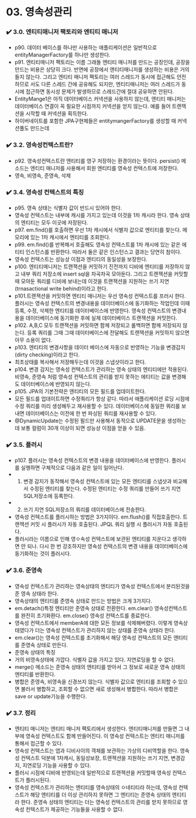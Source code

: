 # 03. 영속성관리

### ✔️ 3.0. 엔티티매니저 팩토리와 엔티티 매니저
- p90. 데이터 베이스를 하나만 사용하는 애플리케이션은 일반적으로 entityManagerFactory를 하나만 생성한다.
- p91. 엔티티매니저 팩토리는 이름 그래돌 엔티티 매니저를 만드는 공장인데, 공장을 만드는 비용은 상당히 크다. 반면에 공장에서 엔티티매니저를 생성하는 비용은 거의 들지 않는다. 그리고 엔티티 매니저 팩토리는 여러 스레드가 동시에 접근해도 안전하므로 서도 다른 스레드 간에 공유해도 되지만, 엔티티매니저는 여러 스레드가 동시에 접근하면 동시성 문제가 발생하므로 스레드간에 절대 공유하면 안된다.
- EntityMange1은 아직 데이터베이스 커넥션을 사용하지 않는데, 엔티티 매니저는 데이터베이스 연결이 꼭 필요한 시점까지 커넥션을 얻지 않는다. 예를 들어 트랜잭션을 시작할 때 커넥션을 획득한다.
- 하이버네이트를 포함한 JPA구현체들은 entitymangerFactory를 생성할 때 커넥션풀도 만드는데

### ✔️ 3.2. 영속성컨텍스트란?
- p92. 영속성컨텍스트란 엔티티를 영구 저장하는 환경이라는 뜻이다. persist() 메소드는 엔티티 매니저를 사용해서 회원 엔티티를 영속성 컨텍스트에 저장한다.
- 영속, 비영속, 준영속, 삭제

### ✔️ 3.4. 영속성 컨텍스트의 특징
- p95. 영속 상태는 식별자 값이 반드시 있어야 한다.
- 영속성 컨텍스트는 내부에 캐시를 가지고 있는데 이것을 1차 캐시라 한다. 영속 상태의 엔티티는 모두 이곳에 저장된다.
- p97. em.find()를 호출하면 우선 1차 캐시에서 식별자 값으로 엔티티를 찾는다. 메모리에 있는 1차 캐시에서 엔티티를 조회한다.
- p99. em.find()를 반복해서 호출해도 영속성 컨텍스트를 1차 캐시에 있는 같은 에티티 인스턴스를 반환한다. 따라서 둘은 같은 인스턴스고 결과는 당연히 참이다.
- 영속성 컨텍스트는 성능상 이점과 엔티티의 동일성을 보장한다. 
- p100. 엔티티매니저는 트랜잭션을 커밋하기 진전까지 디비에 엔티티를 저장하지 않고 내부 쿼리 저장소에 insert sql을 차곡차곡 모아둔다. 그리고 트랜잭션을 커밋할때 모아둔 쿼리를 디비에 보내는데 이것을 트랜잭션을 지원하는 쓰기 지연(trnasactional write behind)이라고 한다.
- p101.트랜잭션을 커밋하면 엔티티 매니저는 우선 영속성 컨텍스트를 프러시 한다. 플러시는 영속성 컨텍스트의 변경내용을 데이터베이스에 동기화하는 작업인데 이때 등록, 수정, 삭제한 엔티티를 데이터베이스에 반영한다. 영속성 컨텍스트의 변경내용을 데이터베이스에 동기화한 후에 실제 데이터베이스 트랜잭션을 커밋한다. 
- p102. A,B,C 모두 트랜잭션을 커밋하면 함께 저장되고 롤백하면 함께 저장되지 않는다. 등록 쿼리를 그때 그때 데이터베이스에 전달해도 트랜잭션을 커밋하지 않으면 아무 소용이 없다. 
- p103. 엔티티의 변경사항을 데이터 베이스에 자동으로 반영하는 기능을 변경감지(dirty checking)이라고 한다.
- 최초상태를 복사해서 저장해두는데 이것을 스냅샷이라고 한다.
- p104. 변경 감지는 영속성 컨텍스트가 관리하는 영속 상태의 엔티티에만 적용된다. 비영속, 준영속 처럼 영속성 컨텍스트의 관리를 받지 못하는 에티티는 값을 변경해도 데이터베이스에 반영되지 않는다. 
- p105. JPA의 기본전략은 엔티티의 모든 필드를 업데이트한다.
- 모든 필드를 업데이트하면 수정쿼리가 항상 같다. 따라서 애플리케이션 로딩 시점에 수정 쿼리를 미리 생성해두고 재사용할 수 있다. 데이터베이스에 동일한 쿼리를 보내면 데이터베이스는 이전에 한 번 파싱된 쿼리를 재사용할 수 있다.
- @DynamicUpdate는 수정된 필드만 사용해서 동적으로 UPDATE문을 생성하는데 보통 컬럼이 30개 이상이 되면 성능상 이점을 얻을 수 있음.

### ✔️ 3.5. 플러시
- p107. 플러시는 영속성 컨텍스트의 변경 내용을 데이터베이스에 반영한다. 플러시를 실행하면 구체적으로 다음과 같은 일이 일어난다.
- 1. 변경 감지가 동작해서 영속성 컨텍스트에 있는 모든 엔티티를 스냅샷과 비교해서 수정된 엔티티를 찾는다. 수정된 엔티티는 수정 쿼리를 만들어 쓰기 지연 SQL저장소에 등록한다.
- 2. 쓰기 지연 SQL저장소의 쿼리를 데이터베이스에 전송한다.
- 영속성 컨텍스트를 플러시하는 방법은 3가지이다. em.flush()를 직접호출한다. 트랜잭션 커밋 시 플러시가 자동 호출된다. JPQL 쿼리 실행 시 플러시가 자동 호출된다.
- 플러시라는 이름으로 인해 영ㅇ속성 컨텍스트에 보관된 엔티티를 지운다고 생각하면 안 되나. 다시 한 번 강조하지만 영속성 컨텍스트의 변경 내용을 데이터베이스에 동기화하는 것이 플러시다.

### ✔️ 3.6. 준영속
- 영속성 컨텍스트가 관리하는 영속상태의 엔티티가 영속성 컨텍스트에서 분리된것을 준 영속 상태라 한다.
- 영속상태의 엔티티를 준영속 상태로 만드는 방법은 크게 3가지다.
- em.detach()특정 엔티티만 준영속 상태로 전환한다. em.clear() 영속성컨텍스트를 완전히 초기화환다. em.close() 영속성 컨텍스트를 종료한다.
- 영속성 컨텍스트에서 memberA에 대한 모든 정보를 삭제해버렸다. 이렇게 영속상태였다가 더는 영속성 컨텍스트가 관리하지 않는 상태를 준영속 상태라 한다.
- em.clear()는 영속성 컨텍스트를 초기화해서 해당 영속성 컨텍스트의 모든 엔티티를 준영속 상태로 만든다. 
- 준영속 상태의 특징
- 거의 비영속상태에 가깝다. 식별자 값을 가지고 있다. 지연로딩을 할 수 없다. 
- merge() 메소드는 준영속 상태의 엔티티를 받아서 그 정보로 새로운 영속 상태의 엔티티를 반환한다.
- 병합은 준영속, 비영속을 신경쓰지 않는다. 식별자 값으로 엔티티를 조회할 수 있으면 불러서 병합하고, 조회할 수 없으면 새로 생성해서 병합한다. 따라서 병합은 save or update기능을 수행한다.

### ✔️ 3.7. 정리
- 엔티티 매니저는 엔티티 매니저 팩토리에서 생성한다. 엔티티매니저를 만들면 그 내부에 영속성 컨텍스트도 함께 만들어진다. 이 영속성 컨텍스트는 엔티티 매니저를 통해서 접근할 수 있다.
- 영속성 컨텍스트는 앱과 디비사이의 객체를 보관하는 가상의 디비역할을 한다. 영속성 컨텍스트 덕분에 1차캐시, 동일성보장, 트랜잭션을 지원하는 쓰기 지연, 변경감지, 지연로딩 기능을 사용할 수 있다.
- 플러시 시점에 디비에 반영되는데 일반적으로 트랜잭션을 커밋할때 영속성 컨텍스트가 플러시된다.
- 영속성 컨텍스트가 관리하는 엔티티를 영속상태의 ㅇ네티티라 하는데, 영속성 컨텍스트가 해당 엔티티를 더 이상 관리하지 못하면 그 엔티티는 준영속 상태의 엔티티라 한다. 준영속 상태의 엔티티는 더는 영속성 컨텍스트의 관리를 받지 못하므로 영속성 컨텍스트가 제공하는 기능들을 사용할 수 없다.
